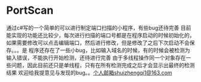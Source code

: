 # PortScan
通过c#写的一个简单的可以进行制定端口扫描的小程序，有些bug还待完善
目前能实现的功能还比较少，每次进行扫描的端口号都是在程序启动的时候初始化的，如果需要修改可以点击编辑端口，然后进行修改，但是修改了之后下次启动不会保存。。。是
程序还存在了一些小bug，比如输入域名的时候，有的时候会被检测为输入错误，不能执行开始检测，还待进行完善
由于多线程操作同一个对象存在一些问题，因此目前还只是单线程，只有在所有检测完成之后才会显示出最终的检测结果
欢迎给我提意见与发现的bug。。个人邮箱shuizhengqi1@163.com

